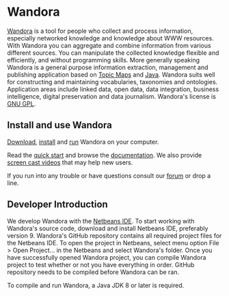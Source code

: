 Wandora
=======

[Wandora](http://wandora.org) is a tool for people who collect and process information, 
especially networked knowledge and knowledge about WWW resources. With Wandora you can 
aggregate and combine information from various different sources. You can manipulate the 
collected knowledge flexible and efficiently, and without programming skills. More 
generally speaking Wandora is a general purpose information extraction, management 
and publishing application based on [Topic Maps](http://en.wikipedia.org/wiki/Topic_Maps) 
and [Java](http://en.wikipedia.org/wiki/Java_%28programming_language%29). Wandora suits well for 
constructing and maintaining vocabularies, taxonomies and ontologies. 
Application areas include linked data, open data, data integration, business 
intelligence, digital preservation and data journalism. 
Wandora's license is [GNU GPL](http://www.gnu.org/licenses/gpl-3.0.txt).

## Install and use Wandora

[Download](http://wandora.org/www/download), 
[install](http://wandora.org/wiki/How_to_install_Wandora) and 
[run](http://wandora.org/wiki/Running_Wandora) Wandora on your computer.

Read the [quick start](http://wandora.org/wiki/Quickstart) and 
browse the [documentation](http://wandora.org/wiki/Main_Page). We also provide 
[screen cast videos](http://wandora.org/tv/) that may help new users.

If you run into any trouble or have questions consult our [forum](http://wandora.org/forum/)
or drop a line.

## Developer Introduction

We develop Wandora with the [Netbeans IDE](https://netbeans.apache.org/). To start
working with Wandora's source code, download and install Netbeans IDE, preferably version 9.
Wandora's GitHub repository contains all required project files for the Netbeans IDE. 
To open the project in Netbeans, select menu option File &gt; Open Project... in the Netbeans and 
select Wandora's folder. Once you have successfully opened Wandora project, 
you can compile Wandora project to test whether or not you have everything in order. GitHub
repository needs to be compiled before Wandora can be ran.

To compile and run Wandora, a Java JDK 8 or later is required.

### 